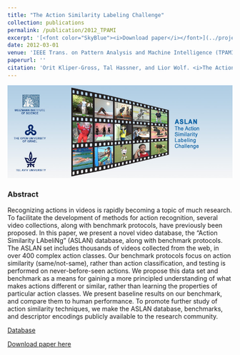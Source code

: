 ```yaml
---
title: "The Action Similarity Labeling Challenge"
collection: publications
permalink: /publication/2012_TPAMI
excerpt: '[<font color="SkyBlue"><i>Download paper</i></font>](../projects/ASLAN/ActionSimilarityLabelingChallenge_TPAMI_2012.pdf)'
date: 2012-03-01
venue: 'IEEE Trans. on Pattern Analysis and Machine Intelligence (TPAMI), 34(3)'
paperurl: ''
citation: 'Orit Kliper-Gross, Tal Hassner, and Lior Wolf. <i>The Action Similarity Labeling Challenge.</i> IEEE Trans. on Pattern Analysis and Machine Intelligence (TPAMI), 34(3), 2012'
---
```


<img src='../projects/ASLAN/aslanlogo.jpg'>

### Abstract
Recognizing actions in videos is rapidly becoming a topic of much research. To facilitate the development of methods for action recognition, several video collections, along with benchmark protocols, have previously been proposed. In this paper, we present a novel video database, the “Action Similarity LAbeliNg” (ASLAN) database, along with benchmark protocols. The ASLAN set includes thousands of videos collected from the web, in over 400 complex action classes. Our benchmark protocols focus on action similarity (same/not-same), rather than action classification, and testing is performed on never-before-seen actions. We propose this data set and benchmark as a means for gaining a more principled understanding of what makes actions different or similar, rather than learning the properties of particular action classes. We present baseline results on our benchmark, and compare them to human performance. To promote further study of action similarity techniques, we make the ASLAN database, benchmarks, and descriptor encodings publicly available to the research community.


[Database](https://www.openu.ac.il/home/hassner/data/ASLAN/ASLAN.html)

[Download paper here](../projects/ASLAN/ActionSimilarityLabelingChallenge_TPAMI_2012.pdf)
